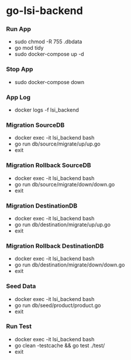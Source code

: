 # go-lsi-backend

### Run App ###
- sudo chmod -R 755 .dbdata
- go mod tidy <!-- (if needed) -->
- sudo docker-compose up -d

### Stop App ###
- sudo docker-compose down

### App Log ###
- docker logs -f lsi_backend

### Migration SourceDB ###
- docker exec -it lsi_backend bash
- go run db/source/migrate/up/up.go
- exit

### Migration Rollback SourceDB ###
- docker exec -it lsi_backend bash
- go run db/source/migrate/down/down.go
- exit

### Migration DestinationDB ###
- docker exec -it lsi_backend bash
- go run db/destination/migrate/up/up.go
- exit

### Migration Rollback DestinationDB ###
- docker exec -it lsi_backend bash
- go run db/destination/migrate/down/down.go
- exit

### Seed Data ###
- docker exec -it lsi_backend bash
- go run db/seed/product/product.go
- exit

### Run Test ###
- docker exec -it lsi_backend bash
- go clean -testcache && go test ./test/
- exit